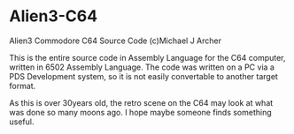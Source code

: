 # Alien3-C64
Alien3 Commodore C64 Source Code
(c)Michael J Archer


This is the entire source code in Assembly Language for the C64 computer, written in 6502 Assembly Language.
The code was written on a PC via a PDS Development system, so it is not easily convertable to another target format.

As this is over 30years old, the retro scene on the C64 may look at what was done so many moons ago. I hope maybe someone finds something useful.

